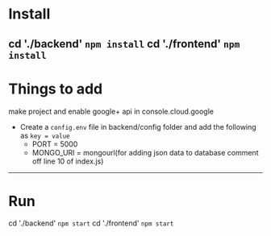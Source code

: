# Install
cd './backend'
`npm install`
cd './frontend'
`npm install`
---

# Things to add
make project and enable google+ api in console.cloud.google
- Create a `config.env` file in backend/config folder and add the following as `key = value`
  - PORT = 5000
  - MONGO_URI = mongourl(for adding json data to database comment off line 10 of index.js)
---

# Run
cd './backend'
`npm start`
cd './frontend'
`npm start`
